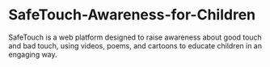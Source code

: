 # SafeTouch-Awareness-for-Children
SafeTouch is a web platform designed to raise awareness about good touch and bad touch, using videos, poems, and cartoons to educate children in an engaging way.
